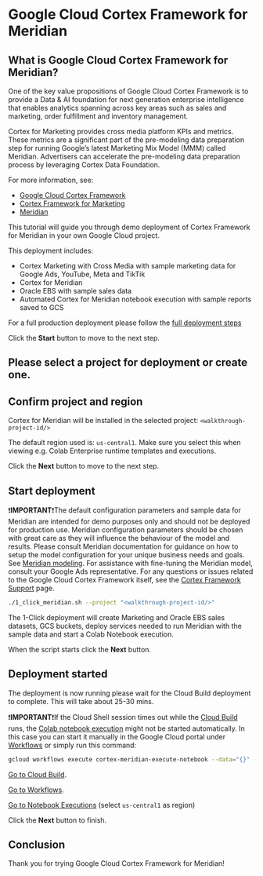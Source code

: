 # Google Cloud Cortex Framework for Meridian

<walkthrough-tutorial-duration duration="30min"></walkthrough-tutorial-duration>

## What is Google Cloud Cortex Framework for Meridian?

One of the key value propositions of Google Cloud Cortex Framework is to provide a Data & AI foundation for next generation enterprise intelligence that enables analytics spanning across key areas such as sales and marketing, order fulfillment and inventory management.

Cortex for Marketing provides cross media platform KPIs and metrics. These metrics are a significant part of the pre-modeling data preparation step for running Google’s latest Marketing Mix Model (MMM) called Meridian. Advertisers can accelerate the pre-modeling data preparation process by leveraging Cortex Data Foundation.

For more information, see:

- [Google Cloud Cortex Framework](https://cloud.google.com/cortex/docs/overview)
- [Cortex Framework for Marketing](https://cloud.google.com/cortex/docs/data-sources-and-workloads#marketing)
- [Meridian](https://developers.google.com/meridian)

This tutorial will guide you through demo deployment of Cortex Framework for Meridian in your own Google Cloud project.

This deployment includes:

- Cortex Marketing with Cross Media with sample marketing data for Google Ads, YouTube, Meta and TikTik
- Cortex for Meridian
- Oracle EBS with sample sales data
- Automated Cortex for Meridian notebook execution with sample reports saved to GCS

For a full production deployment please follow the [full deployment steps](https://cloud.google.com/cortex/docs/overview#deployment)

Click the **Start** button to move to the next step.

## Please select a project for deployment or create one.

<walkthrough-project-setup billing=true></walkthrough-project-setup>

## Confirm project and region

Cortex for Meridian will be installed in the selected project: `<walkthrough-project-id/>`

The default region used is: `us-central1`. Make sure you select this when viewing e.g. Colab Enterprise runtime templates and executions.

Click the **Next** button to move to the next step.

## Start deployment

<walkthrough-cloud-shell-icon></walkthrough-cloud-shell-icon>

❗️**IMPORTANT**❗️The default configuration parameters and sample data for Meridian are intended for demo purposes only and should not be deployed for production use. Meridian configuration parameters should be chosen with great care as they will influence the behaviour of the model and results. Please consult Meridian documentation for guidance on how to setup the model configuration for your unique business needs and goals. See [Meridian modeling](https://developers.google.com/meridian/docs/basics/about-the-project). For assistance with fine-tuning the Meridian model, consult your Google Ads representative. For any questions or issues related to the Google Cloud Cortex Framework itself, see the [Cortex Framework Support](https://cloud.google.com/cortex/docs/support) page.

```sh
./1_click_meridian.sh --project "<walkthrough-project-id/>"
```

<walkthrough-footnote>The 1-Click deployment will create Marketing and Oracle EBS sales datasets, GCS buckets, deploy services needed to run Meridian with the sample data and start a Colab Notebook execution. </walkthrough-footnote>

When the script starts click the **Next** button.

## Deployment started

<walkthrough-notification-menu-icon></walkthrough-notification-menu-icon>

The deployment is now running please wait for the Cloud Build deployment to complete. This will take about 25-30 mins.

❗️**IMPORTANT**❗️If the Cloud Shell session times out while the [Cloud Build](https://console.cloud.google.com/cloud-build/builds) runs, the [Colab notebook execution](https://console.cloud.google.com/vertex-ai/colab/execution-jobs) might not be started automatically. In this case you can start it manually in the Google Cloud portal under [Workflows](https://console.cloud.google.com/workflows/workflow/us-central1/cortex-meridian-execute-notebook) or simply run this command:

```sh
gcloud workflows execute cortex-meridian-execute-notebook --data="{}" --location=us-central1 --project="<walkthrough-project-id/>"
```

[Go to Cloud Build](https://console.cloud.google.com/cloud-build/builds).

[Go to Workflows](https://console.cloud.google.com/workflows/workflow/us-central1/cortex-meridian-execute-notebook/executions).

[Go to Notebook Executions](https://console.cloud.google.com/vertex-ai/colab/execution-jobs) (select `us-central1` as region)

Click the **Next** button to finish.

## Conclusion

Thank you for trying Google Cloud Cortex Framework for Meridian!

<walkthrough-conclusion-trophy></walkthrough-conclusion-trophy>
